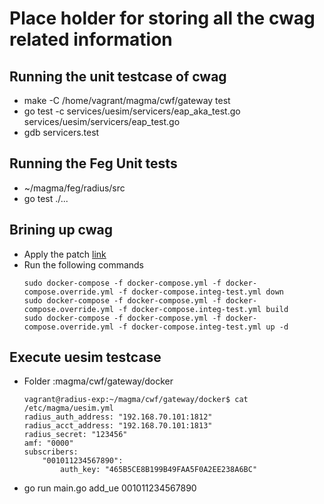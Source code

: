 # Place holder for storing all the cwag related information

## Running the unit testcase of cwag
* make -C /home/vagrant/magma/cwf/gateway test
* go test -c  services/uesim/servicers/eap_aka_test.go services/uesim/servicers/eap_test.go
* gdb servicers.test

## Running the Feg Unit tests
* ~/magma/feg/radius/src
* go test ./...

## Brining up cwag
* Apply the patch [link](https://github.com/panyogesh/integration-magma/blob/main/cwag-feat/cwag-basic-bringup.diff)
* Run the following commands
  ```
  sudo docker-compose -f docker-compose.yml -f docker-compose.override.yml -f docker-compose.integ-test.yml down
  sudo docker-compose -f docker-compose.yml -f docker-compose.override.yml -f docker-compose.integ-test.yml build
  sudo docker-compose -f docker-compose.yml -f docker-compose.override.yml -f docker-compose.integ-test.yml up -d
  ```
## Execute uesim testcase

* Folder :magma/cwf/gateway/docker

  ```
  vagrant@radius-exp:~/magma/cwf/gateway/docker$ cat /etc/magma/uesim.yml
  radius_auth_address: "192.168.70.101:1812"
  radius_acct_address: "192.168.70.101:1813"
  radius_secret: "123456"
  amf: "0000"
  subscribers:
      "001011234567890":
          auth_key: "465B5CE8B199B49FAA5F0A2EE238A6BC"
  ```
* go run main.go  add_ue 001011234567890


